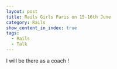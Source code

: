 ```yaml
---
layout: post
title: Rails Girls Paris on 15-16th June
category: Rails
show_content_in_index: true
tags:
  - Rails
  - Talk
---
```

I will be there as a coach ! 
